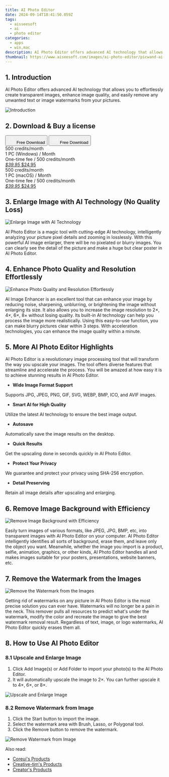 ```yaml
---
title: AI Photo Editor
date: 2024-09-14T18:41:50.059Z
tags: 
  - aisseesoft
  - ai
  - photo editor
categories: 
  - apps
  - win,mac
description: AI Photo Editor offers advanced AI technology that allows you to effortlessly create transparent images, enhance image quality, and easily remove any unwanted text or image watermarks from your pictures.
thumbnail: https://www.aiseesoft.com/images/ai-photo-editor/picwand-ai-photo-editor.png
---
```


## 1. Introduction

AI Photo Editor offers advanced AI technology that allows you to effortlessly create transparent images, enhance image quality, and easily remove any unwanted text or image watermarks from your pictures.

![Introduction](https://www.aiseesoft.com/images/ai-photo-editor/picwand-ai-photo-editor.png)

## 2. Download & Buy a license

<div class="mx-auto flex items-center justify-center space-x-4">
  <button 
  onclick="javascript:window.open('https://secure.2checkout.com/order/checkout.php?PRODS=41018451&QTY=1&COUPON=AISEOHC&DESIGN_TYPE=2&SHORT_FORM=1&AFFILIATE=108875&CART=1', '_blank');
    window.open('https://download.aiseesoft.com/mac/ai-photo-editor.dmg', '_blank');void(0);"
  class="flex flex-row font-bold rounded-lg text-lg w-48 h-16 bg-[#FF8014] text-[#ffffff] items-center justify-center p-2">
    <svg width="24px" height="24px" viewBox="0 0 24 24" xmlns="http://www.w3.org/2000/svg" color="#ffffff" fill="none" stroke="currentColor" stroke-width="3" stroke-linecap="round" stroke-linejoin="round"><path d="M16 2C16.3632 4.17921 14.0879 5.83084 12.8158 6.57142C12.4406 6.78988 12.0172 6.5117 12.0819 6.08234C12.2993 4.63878 13.0941 2.00008 16 2Z" stroke="#f8f7f7" stroke-width="1.5"></path><path d="M9 6.5C9.89676 6.5 10.6905 6.69941 11.2945 6.92013C12.0563 7.19855 12.9437 7.19854 13.7055 6.92012C14.3094 6.6994 15.1032 6.5 15.9999 6.5C17.0852 6.5 18.4649 7.08889 19.4999 8.26666C16 11 17 15.5 20.269 16.6916C19.2253 19.5592 17.2413 21.5 15.4999 21.5C13.9999 21.5 14 20.8 12.5 20.8C11 20.8 11 21.5 9.5 21.5C7 21.5 4 17.5 4 12.5C4 8.5 7 6.5 9 6.5Z" stroke="#f8f7f7" stroke-width="1.5"></path></svg>    
    <span class="font-medium mx-auto">Free Download</span>  
  </button>
  <button 
  onclick="javascript:window.open('https://secure.2checkout.com/order/checkout.php?PRODS=41018451&QTY=1&COUPON=AISEOHC&DESIGN_TYPE=2&SHORT_FORM=1&AFFILIATE=108875&CART=1', '_blank');
    window.open('https://download.aiseesoft.com/ai-photo-editor.exe', '_blank');void(0);"
  class="flex flex-row font-bold rounded-lg text-lg w-48 h-16 bg-[#FF8014] text-[#ffffff] items-center justify-center p-2">
    <svg width="24px" height="24px" viewBox="0 0 24 24" xmlns="http://www.w3.org/2000/svg" color="#ffffff" fill="none" stroke="currentColor" stroke-width="3" stroke-linecap="round" stroke-linejoin="round"><path d="M4 16.9865V7.01353C4 6.71792 4.21531 6.46636 4.50737 6.42072L19.3074 4.10822C19.6713 4.05137 20 4.33273 20 4.70103V19.299C20 19.6673 19.6713 19.9486 19.3074 19.8918L4.50737 17.5793C4.21531 17.5336 4 17.2821 4 16.9865Z" stroke="#f8f7f7" stroke-width="1.5"></path><path d="M4 12H20" stroke="#f8f7f7" stroke-width="1.5"></path><path d="M10.5 5.5V18.5" stroke="#f8f7f7" stroke-width="1.5"></path></svg>
    <span class="font-medium mx-auto">Free Download</span>  
  </button>
</div>

<div class="mx-auto flex items-center justify-center">
  <div class="m-8 grid grid-cols-1 gap-6 xl:grid-cols-2">
    <div class="flex w-full flex-col rounded-2xl bg-[#ffffff] text-[#374151] shadow-xl xl:w-96">
      <div class="flex h-full flex-col p-8">
        <div class="pb-6 text-3xl font-bold">500 credits/month</div>
        <div class="pb-12 text-lg">
          1 PC (Windows) / Month
          <div class="text-xs">One-time fee / 500 credits/month</div>
        </div>
        <div class="flex flex-col gap-3 text-base"></div>
        <div class="flex flex-grow"></div>
        <div class="flex pt-10">
          <a href="https://secure.2checkout.com/order/checkout.php?PRODS=41018451&QTY=1&COUPON=AISEOHC&DESIGN_TYPE=2&SHORT_FORM=1&AFFILIATE=108875&CART=1" class="w-full transform cursor-pointer rounded-lg bg-[#7e22ce] p-3 text-center text-xl font-bold !text-[#ffffff] !no-underline transition-transform hover:bg-purple-800 active:scale-95"> 
           <em class="text-base line-through !text-[#c5c5c5]">$39.95</em>
            $24.95 
          </a>
        </div>
      </div>
    </div>
    <div class="flex w-full flex-col rounded-2xl bg-[#ffffff] text-[#374151] shadow-xl xl:w-96">
      <div class="flex h-full flex-col p-8">
        <div class="pb-6 text-3xl font-bold">500 credits/month</div>
        <div class="pb-12 text-lg">
          1 PC (macOS) / Month
          <div class="text-xs">One-time fee / 500 credits/month</div>
        </div>
        <div class="flex flex-col gap-3 text-base"></div>
        <div class="flex flex-grow"></div>
        <div class="flex pt-10">
          <a href="https://secure.2checkout.com/order/checkout.php?PRODS=41018451&QTY=1&COUPON=AISEOHC&DESIGN_TYPE=2&SHORT_FORM=1&AFFILIATE=108875&CART=1" class="w-full transform cursor-pointer rounded-lg bg-[#7e22ce] p-3 text-center text-xl font-bold !text-[#ffffff] !no-underline transition-transform hover:bg-purple-800 active:scale-95">
            <em class="text-base line-through !text-[#c5c5c5]">$39.95</em>
            $24.95
          </a>
        </div>
      </div>
    </div>
  </div>
</div>

## 3. Enlarge Image with AI Technology (No Quality Loss)

![Enlarge Image with AI Technology](https://www.aiseesoft.com/images/ai-photo-editor/enlarge-picture-losslessly.jpg)

AI Photo Editor is a magic tool with cutting-edge AI technology, intelligently analyzing your picture pixel details and zooming in losslessly. With this powerful AI image enlarger, there will be no pixelated or blurry images. You can clearly see the detail of the picture and make a huge but clear poster in AI Photo Editor.

## 4. Enhance Photo Quality and Resolution Effortlessly

![Enhance Photo Quality and Resolution Effortlessly](https://www.aiseesoft.com/images/ai-photo-editor/enhance-photo-blurry.png)

AI Image Enhancer is an excellent tool that can enhance your image by reducing noise, sharpening, unblurring, or brightening the image without enlarging its size. It also allows you to increase the image resolution to 2×, 4×, 6×, 8× without losing quality. Its built-in AI technology can help you process the image more realistically. Using this easy-to-use function, you can make blurry pictures clear within 3 steps. With acceleration technologies, you can enhance the image quality within a minute.

## 5. More AI Photo Editor Highlights

AI Photo Editor is a revolutionary image processing tool that will transform the way you upscale your images. The tool offers diverse features that streamline and accelerate the process. You will be amazed at how easy it is to achieve stunning results in AI Photo Editor.

- **Wide Image Format Support**

Supports JPG, JPEG, PNG, GIF, SVG, WEBP, BMP, ICO, and AVIF images.

- **Smart AI for High Quality**

Utilize the latest AI technology to ensure the best image output.

- **Autosave**

Automatically save the image results on the desktop.

- **Quick Results**

Get the upscaling done in seconds quickly in AI Photo Editor.

- **Protect Your Privacy**

We guarantee and protect your privacy using SHA-256 encryption.

- **Detail Preserving**

Retain all image details after upscaling and enlarging.

## 6. Remove Image Background with Efficiency

![Remove Image Background with Efficiency](https://www.aiseesoft.com/images/ai-photo-editor/remove-background-of-images.png)

Easily turn images of various formats, like JPEG, JPG, BMP, etc, into transparent images with AI Photo Editor on your computer. AI Photo Editor intelligently identifies all sorts of background, erase them, and leave only the object you want. Meanwhile, whether the image you import is a product, selfie, animation, graphics, or other kinds, AI Photo Editor handles all and makes images suitable for your posters, presentations, website banners, etc.

## 7. Remove the Watermark from the Images

![Remove the Watermark from the Images](https://www.aiseesoft.com/images/ai-photo-editor/erase-image-watermark.png)

Getting rid of watermarks on any picture in AI Photo Editor is the most precise solution you can ever have. Watermarks will no longer be a pain in the neck. This remover pulls all resources to predict what's under the watermark, modify the color and recreate the image to give the best watermark removal result. Regardless of text, image, or logo watermarks, AI Photo Editor quickly erases them all.

## 8. How to Use AI Photo Editor

### 8.1 Upscale and Enlarge Image

1. Click Add Image(s) or Add Folder to import your photo(s) to the AI Photo Editor.
2. It will automatically upscale the image to 2×. You can further upscale it to 4×, 6×, or 8×.

![Upscale and Enlarge Image](https://www.aiseesoft.com/images/ai-photo-editor/save-upscaled-image.jpg)

### 8.2 Remove Watermark from Image

1. Click the Start button to import the image.
2. Select the watermark area with Brush, Lasso, or Polygonal tool.
3. Click the Remove button to remove the watermark.

![Remove Watermark from Image](https://www.aiseesoft.com/images/ai-photo-editor/remove-watermark.jpg)

<ins class="adsbygoogle"
      style="display:block"
      data-ad-client="ca-pub-7571918770474297"
      data-ad-slot="8358498916"
      data-ad-format="auto"
      data-full-width-responsive="true"></ins>

<span class="atpl-alsoreadstyle">Also read:</span>
<div><ul>
<li><a href="https://tools.techidaily.com/coreui/products/"><u>Coreui's Products</u></a></li>
<li><a href="https://tools.techidaily.com/creative-tim/products/"><u>Creative-tim's Products</u></a></li>
<li><a href="https://tools.techidaily.com/creator/products/"><u>Creator's Products</u></a></li>
</ul></div>

